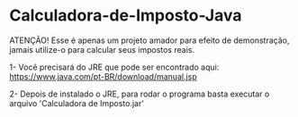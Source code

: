 # Calculadora-de-Imposto-Java
ATENÇÃO! Esse é apenas um projeto amador para efeito de demonstração, jamais utilize-o para calcular seus impostos reais.

1- Você precisará do JRE que pode ser encontrado aqui: https://www.java.com/pt-BR/download/manual.jsp

2- Depois de instalado o JRE, para rodar o programa basta executar o arquivo 'Calculadora de Imposto.jar'
